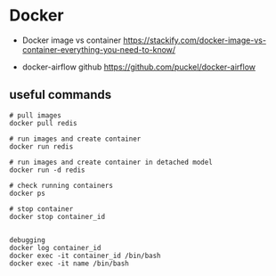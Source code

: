 # Docker

- Docker image vs container
https://stackify.com/docker-image-vs-container-everything-you-need-to-know/

- docker-airflow github
https://github.com/puckel/docker-airflow


## useful commands
```
# pull images
docker pull redis

# run images and create container
docker run redis

# run images and create container in detached model
docker run -d redis

# check running containers
docker ps 

# stop container
docker stop container_id


debugging
docker log container_id
docker exec -it container_id /bin/bash
docker exec -it name /bin/bash
```

